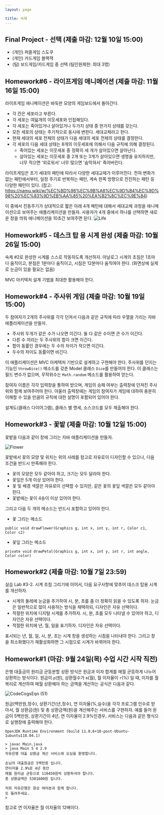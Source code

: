 ```yaml
---
layout: page

title: 숙제
---
```


## Final Project - 선택 (제출 마감: 12월 10일 15:00) 

- (개인) 퍼즐게임 스도쿠
- (개인) 카드게임 블랙잭
- (팀) 보드게임/카드게임 중 선택 (팀인원제한: 최대 3명)


## Homework#6 - 라이프게임 애니메이션 (제출 마감: 11월 16일 15:00) 

라이프게임 애니메이션은 바둑판 모양의 게임보드에서 돌아간다.

- 각 칸은 세포라고 부른다.
- 각 세포는 여덟개의 이웃세포와 인접해있다.
- 각 세포는 죽어있거나 살아있거나 두가지 상태 중 한가지 상태를 갖는다.
- 모든 세포의 상태는 주기적으로 동시에 변한다. 세대교체라고 한다.
- 현재 세대의 세포 전체의 상태가 다음 세대의 세포 전체의 상태를 결정한다.
- 각 세포의 다음 세대 상태는 8개의 이웃세포에 의해서 다음 규칙에 의해 결정된다.
	- 죽어있는 세포는 이웃세포 중 정확히 세 개가 살아있으면 살아난다.
	- 살아있는 세포는 이웃세포 중 2개 또는 3개가 살아있으면 생명을 유지하지만, 너무 적으면 '외로워서' 너무 많으면 '숨막혀서' 죽어버린다.

라이프게임은 초기 세대의 패턴에 따라서 다양한 세대교체가 이루어진다.
전혀 변화가 없는 패턴에서부터, 일정 주기로 반복하는 패턴, 계속 한쪽 방향으로 전진하는 패턴 등
다양한 패턴이 있다. 
(참고: https://namu.wiki/w/%EC%BD%98%EC%9B%A8%EC%9D%B4%EC%9D%98%20%EC%83%9D%EB%AA%85%20%EA%B2%8C%EC%9E%84)

이 중에서 진동주기가 상대적으로 짧은 아래 4개 패턴에 대해서 세대교체 과정을 애니메이션으로 보여주는
애플리케이션을 만들자.
사용자가 4개 중에서 하나를 선택하면 새로운 창을 띄워 애니메이션을 10초간 보여주면 된다.
![Life](https://i.imgur.com/Izc2hjR.png) 



## Homework#5 - 데스크 탑 용 시계 완성 (제출 마감: 10월 26일 15:00)

숙제 #2로 완성한 시계를 스스로 작동하도록 개선하자.
아날로그 시계의 초침은 1초마다 움직이고, 분침은 1분마다 움직이고, 시침은 12분마다 움직여야 한다.
(화면상에 실제로 눈금이 있을 필요는 없음)

MVC 아키텍처 설계 기법을 최대한 활용해야 한다.

## Homework#4 - 주사위 게임 (제출 마감: 10월 19일 15:00)

두 참여자가 2개의 주사위를 각각 던져서 
다음과 같은 규칙에 따라 우열을 가리는 자바 애플리케이션을 만들자.

- 주사위 두개가 같은 수가 나오면 이긴다. 둘 다 같은 수이면 큰 수가 이긴다.
- 다른 수 끼리는 두 주사위의 합이 크면 이긴다.
- 합이 동률인 경우에는 두 수의 차이가 작으면 이긴다.
- 두수의 차이도 동률이면 비긴다.

이 애플리케이션은 MVC 아케텍처 기반으로 설계하고 구현해야 한다.
주사위를 던지는 기능인 `throwDice()` 메소드를 갖춘 Model 클래스 `Dice`를 만들어야 한다.
이 클래스는 필드 변수가 없으며, 무작위수는 `Math.random` 메소드를 활용하여 얻는다.

참여자 이름은 각각 입력창을 통하여 받으며,
게임의 승패 여부는 출력창에 던져진 주사위와 함께 보여주어야 한다.
아울러 출력창에는 게임의 참여자가 게임에 대하여 충분히 이해할 수 있을 만큼의
규칙에 대한 설명이 포함되어 있어야 한다.

설계도(클래스 다이어그램), 클래스 별 명세, 소스코드를 모두 제출해야 한다.



## Homework#3 - 꽃밭 (제출 마감: 10월 12일 15:00)

꽃밭을 다음과 같이 창에 그리는 자바 애플리케이션을 만들자.

![Flower](https://i.imgur.com/Ufy7rsS.png)

꽃밭에서 꽃의 모양 및 위치는 위의 사례를 참고로 자유로이 디자인할 수 있으나, 
다음 조건을 반드시 만족해야 한다.

- 꽃의 모양은 모두 같아야 하고, 크기는 모두 달라야 한다.
- 꽃잎은 5개 이상 있어야 한다.
- 꽃 및 배경 색깔은 자유로이 선택할 수 있지만, 같은 꽃의 꽃잎 색깔은 모두 같아야 한다.
- 꽃밭에는 꽃이 4송이 이상 있어야 한다.

그리고 다음 두 개의 메소드는 반드시 포함하고 있어야 한다.

- 꽃 그리는 메소드

``` public void drawFlower(Graphics g, int x, int y, int r, Color c1, Color c2) ```

- 꽃잎 그리는 메소드

``` private void drawPetal(Graphics g, int x, int y, int r, int angle, Color color) ```


## Homework#2 (제출 마감: 10월 7일 23:59)

실습 Lab #3-2. 시계 초침 그리기에 이어서, 다음 요구사항에 맞추어 데스크 탑용 시계를 개선하자.

- 시계의 둘레에 눈금을 추가하여 시, 분, 초를 좀 더 정확히 읽을 수 있도록 하자. 
눈금은 일반적으로 많이 사용하는 방식을 채택하되, 디자인은 자유 선택이다.
- 적절한 위치에 디지털 시계를 추가하자. 시, 분, 초를 모두 나타낼 수 있어야 하고,
디자인은 자유 선택이다.
- 적절한 위치에 년, 월, 일을 표기하자. 디자인은 자유 선택이다.

표시되는 년, 월, 일, 시, 분, 초는 시계 창을 생성하는 시점을 나타내야 한다.
그리고 창을 최소화했다가 재활성화하면 그 시점으로 시계가 바뀌어야 한다.




## Homework#1 (마감: 9월 24일(목) 수업 시간 시작 직전)

은행 대출금의 원리금 균등분할 상환 방식은 원금과 이자 합계를 매월 균등하게 나누어 상환하는 방식이다. 원금이 `p`(원), 상환월수가 `m`(월), 월 이자율이 `r`(%) 일 때, 이자를 월 복리로 계산하여 매월 상환해야 하는 금액을 계산하는 공식은 다음과 같다.

![CodeCogsEqn (51)](https://i.imgur.com/1N3rFiG.gif)

원금(백만원,정수), 상환기간(년,정수), 연 이자율(%,실수)을 각각 프로그램 인수로 받아서, 월 상환금(원) 및 총 상환금액(원)을 계산해주는 서비스를 구현하자. 예를 들어 원금이 5백만원, 상환기간이 4년, 연 이자율이 2.9%인경우, 서비스는 다음과 같은 형식으로 실행창에 출력해야 한다.

```
OpenJDK Runtime Environment (build 11.0.6+10-post-Ubuntu-1ubuntu118.04.1)

> javac Main.java
> java Main 5 4 2.9
자유은행 대출 상환금 계산 서비스에 오심을 환영합니다.

손님의 대출원금은 5백만원 입니다.
연이자율 2.9%로 4년 동안
메월 원리금 균등으로 110450원씩 상환하셔야 합니다.
총 상환금액은 5301600원 입니다.

저희 자유은행은 항상 여러분과 함께 합니다.
또 들려주세요.
>
```

참고로 연 이자율은 월 이자율의 12배이다.

